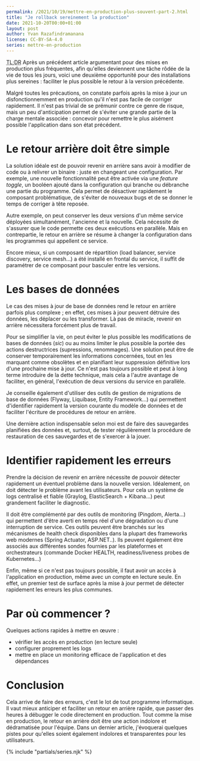 ```yaml
---
permalink: /2021/10/19/mettre-en-production-plus-souvent-part-2.html
title: "Je rollback sereinement la production"
date: 2021-10-20T00:00+01:00
layout: post
author: Yvan Razafindramanana
license: CC-BY-SA-4.0
series: mettre-en-production
---
```


<acronym title="En résumé... (Too long; Didn't Read)">TL;DR</acronym> Après un précédent article argumentant pour des mises en production plus fréquentes, afin qu'elles deviennent une tâche rôdée de la vie de tous les jours, voici une deuxième opportunité pour des installations plus sereines&nbsp;: faciliter le plus possible le retour à la version précédente.

<!--more-->

Malgré toutes les précautions, on constate parfois après la mise à jour un disfonctionnemment en production qu'il n'est pas facile de corriger rapidement. Il n'est pas trivial de se prémunir contre ce genre de risque, mais un peu d'anticipation permet de s'éviter une grande partie de la charge mentale associée&nbsp;: concevoir pour remettre le plus aisément possible l'application dans son état précédent.

# Le retour arrière doit être simple

La solution idéale est de pouvoir revenir en arrière sans avoir à modifier de code ou à relivrer un binaire&nbsp;: juste en changeant une configuration. Par exemple, une nouvelle fonctionnalité peut être activée via une _feature toggle_, un booléen ajouté dans la configuration qui branche ou débranche une partie du programme. Cela permet de désactiver rapidement le composant problématique, de s'éviter de nouveaux bugs et de se donner le temps de corriger à tête reposée.

Autre exemple, on peut conserver les deux versions d'un même service déployées simultanément, l'ancienne et la nouvelle. Cela nécessite de s'assurer que le code permette ces deux exécutions en parallèle. Mais en contrepartie, le retour en arrière se résume à changer la configuration dans les programmes qui appellent ce service.

Encore mieux, si un composant de répartition (load balancer, service discovery, service mesh...) a été installé en frontal du service, il suffit de paramétrer de ce composant pour basculer entre les versions.

# Les bases de données

Le cas des mises à jour de base de données rend le retour en arrière parfois plus complexe&nbsp;; en effet, ces mises à jour peuvent détruire des données, les déplacer ou les transformer. Là pas de miracle, revenir en arrière nécessitera forcément plus de travail.

Pour se simplifier la vie, on peut éviter le plus possible les modifications de bases de données (_sic_) ou au moins limiter le plus possible la portée des actions destructrices (supressions, renommages). Une solution peut être de conserver temporairement les informations concernées, tout en les marquant comme obsolètes et en planifiant leur suppression définitive lors d'une prochaine mise à jour. Ce n'est pas toujours possible et peut à long terme introduire de la dette technique, mais cela a l'autre avantage de faciliter, en général, l'exécution de deux versions du service en parallèle.

Je conseille également d'utiliser des outils de gestion de migrations de base de données (Flyway, Liquibase, Entity Framework...) qui permettent d'identifier rapidement la version courante du modèle de données et de faciliter l'écriture de procédures de retour en arrière.

Une dernière action indispensable selon moi est de faire des sauvegardes planifiées des données et, surtout, de tester régulièrement la procédure de restauration de ces sauvegardes et de s'exercer à la jouer.

# Identifier rapidement les erreurs

Prendre la décision de revenir en arrière nécessite de pouvoir détecter rapidement un éventuel problème dans la nouvelle version. Idéalement, on doit détecter le problème avant les utilisateurs. Pour cela un système de logs centralisé et fiable (Graylog, ElasticSearch + Kibana...) peut grandement faciliter le diagnostic.

Il doit être complémenté par des outils de monitoring (Pingdom, Alerta...) qui permettent d'être averti en temps réel d'une dégradation ou d'une interruption de service. Ces outils peuvent être branchés sur les mécanismes de health check disponibles dans la plupart des frameworks web modernes (Spring Actuator, ASP.NET..). Ils peuvent également être associés aux différentes sondes fournies par les plateformes et orchestrateurs (commande Docker HEALTH, readiness/liveness probes de Kubernetes...)

Enfin, même si ce n'est pas toujours possible, il faut avoir un accès à l'application en production, même avec un compte en lecture seule. En effet, un premier test de surface après la mise à jour permet de détecter rapidement les erreurs les plus communes.

# Par où commencer ?

Quelques actions rapides à mettre en &oelig;uvre&nbsp;:
- vérifier les accès en production (en lecture seule)
- configurer proprement les logs
- mettre en place un monitoring efficace de l'application et des dépendances

# Conclusion

Cela arrive de faire des erreurs, c'est le lot de tout programme informatique. Il vaut mieux anticiper et faciliter un retour en arrière rapide, que passer des heures à débugger le code directement en production. Tout comme la mise en production, le retour en arrière doit être une action indolore et dédramatisée pour l'équipe. Dans un dernier article, j'évoquerai quelques pistes pour qu'elles soient également indolores et transparentes pour les utilisateurs.

{% include "partials/series.njk" %}

